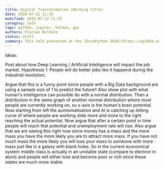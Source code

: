 ```yaml
---
title: Digital Transformation (Working title)
date: 2016-07-22 11:15
modified: 2016-07-22 11:15
category: talk
tags: python, jupyter, kalman, gps
authors: Florian Wilhelm
status: draft
summary: This talk presented at the [EuroPython 2016](https://ep2016.europython.eu/conference/talks/handling-gps-data-with-python) introduces several Python libraries related to the handling of GPS data. The slides of this talk are available on [Github](https://github.com/FlorianWilhelm/gps_data_with_python) or on [nbviewer](http://nbviewer.jupyter.org/format/slides/github/FlorianWilhelm/gps_data_with_python/blob/master/talk.ipynb#/).
---
```


Ideas:

Post about how Deep Learning / Artificial Intelligence will impact the job market.
Hypothesis 1: People will do better jobs like it happend during the industrial revolution.

Argue that this is a funny point since people with a Big Data background are using a sample size of 1 to predict
the future!! Also show plot with what human's intelligence can possible do with a normal distribution. Then a
distribution in the same graph of another normal distribution where most people are currently working on, so
x-axis is the human's brain potential. Now starting from left the aumtomatisation and AI is catching up letting
curve of where people are working slide more and more to the right reaching the actual potential.
Now argue that after a certain point in time people will reach that potential and unemployment rate will rise.
Also argue that we are seeing this right now since money has a mass and the more mass you have the more likely
you are to attract more mass. If you have not much mass the more likely you will lose your mass to someone with
more mass just like in a galaxy with black holes. So in the current economical system middle class is
actually in an unstable state (compare to electron in atom) and people will either lose and become poor or rich
since these states are much more stable.


[EuroPython 2016]: https://ep2016.europython.eu/conference/talks/handling-gps-data-with-python
[Github]: https://github.com/FlorianWilhelm/gps_data_with_python
[nbviewer]: http://nbviewer.jupyter.org/format/slides/github/FlorianWilhelm/gps_data_with_python/blob/master/talk.ipynb#/
